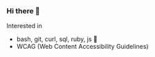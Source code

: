 ### Hi there 👋

Interested in 
- bash, git, curl, sql, ruby, js 🌱 
- WCAG (Web Content Accessibility Guidelines)

<!--
**roberthopman/roberthopman** is a ✨ _special_ ✨ repository because its `README.md` (this file) appears on your GitHub profile.

Here are some ideas to get you started:

- 🔭 I’m currently working on ...
- 💬 Ask me about upgrading ...

- 🤔 I’m looking for help with ...
- 📫 How to reach me: ...
- 😄 Pronouns: ...
- ⚡ Fun fact: ...
-->
